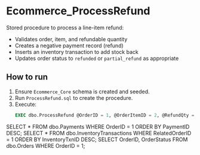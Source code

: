 # Ecommerce_ProcessRefund

Stored procedure to process a line-item refund:
- Validates order, item, and refundable quantity
- Creates a negative payment record (refund)
- Inserts an inventory transaction to add stock back
- Updates order status to `refunded` or `partial_refund` as appropriate

## How to run
1. Ensure `Ecommerce_Core` schema is created and seeded.
2. Run `ProcessRefund.sql` to create the procedure.
3. Execute:
   ```sql
   EXEC dbo.ProcessRefund @OrderID = 1, @OrderItemID = 2, @RefundQty = 1, @Reason = 'customer_return';

SELECT * FROM dbo.Payments WHERE OrderID = 1 ORDER BY PaymentID DESC;
SELECT * FROM dbo.InventoryTransactions WHERE RelatedOrderID = 1 ORDER BY InventoryTxnID DESC;
SELECT OrderID, OrderStatus FROM dbo.Orders WHERE OrderID = 1;
